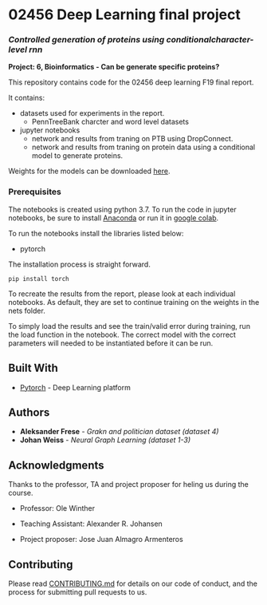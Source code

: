 # 02456 Deep Learning final project
### *Controlled generation of proteins using conditionalcharacter-level rnn* 
**Project: 6, Bioinformatics - Can be generate specific proteins?**

This repository contains code for the 02456 deep learning F19 final report.

It contains:
* datasets used for experiments in the report.
	* PennTreeBank charcter and word level datasets
* jupyter notebooks 
	* network and results from traning on PTB using DropConnect.
	* network and results from traning on protein data using a conditional model to generate proteins.


Weights for the models can be downloaded [here](https://drive.google.com/open?id=19vBZTCBuMbjjYgclTQPA_jlOcTKXK0e5).


### Prerequisites

The notebooks is created using python 3.7. To run the code in jupyter notebooks, be sure to install [Anaconda](https://www.anaconda.com/distribution/) or run it in [google colab](https://colab.research.google.com/).

To run the notebooks install the libraries listed below:

* pytorch


The installation process is straight forward.

```
pip install torch
```


To recreate the results from the report, please look at each individual notebooks. As default, they are set to continue training on the weights in the nets folder.

To simply load the results and see the train/valid error during training, run the load function in the notebook. The correct model with the correct parameters will needed to be instantiated before it can be run. 

<!-- ### Installing

A step by step series of examples that tell you how to get a development env running

Say what the step will be

```
Give the example
```

And repeat

```
until finished
```

End with an example of getting some data out of the system or using it for a little demo -->

<!-- ## Running the tests

Explain how to run the automated tests for this system

### Break down into end to end tests

Explain what these tests test and why

```
Give an example
``` -->

<!-- ### And coding style tests

Explain what these tests test and why

```
Give an example
```

## Deployment

Add additional notes about how to deploy this on a live system -->

## Built With

* [Pytorch](https://www.tensorflow.org) - Deep Learning platform

<!-- ## Versioning

We use [SemVer](http://semver.org/) for versioning. For the versions available, see the [tags on this repository](https://github.com/your/project/tags).  -->

## Authors
* **Aleksander Frese** - *Grakn and politician dataset (dataset 4)*
* **Johan Weiss** - *Neural Graph Learning (dataset 1-3)*

<!-- See also the list of [contributors](https://github.com/your/project/contributors) who participated in this project. -->

<!-- ## License

This project is licensed under the MIT License - see the [LICENSE.md](LICENSE.md) file for details -->

## Acknowledgments
Thanks to the professor, TA and project proposer for heling us during the course.

* Professor: Ole Winther
* Teaching Assistant: Alexander R. Johansen

* Project proposer: Jose Juan Almagro Armenteros

## Contributing

Please read [CONTRIBUTING.md](https://gist.github.com/PurpleBooth/b24679402957c63ec426) for details on our code of conduct, and the process for submitting pull requests to us.



